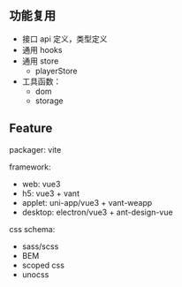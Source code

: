 ## 功能复用

+ 接口 api 定义，类型定义
+ 通用 hooks
+ 通用 store
  + playerStore
+ 工具函数：
  + dom
  + storage


## Feature

packager: vite

framework:
+ web: vue3
+ h5: vue3 + vant
+ applet: uni-app/vue3 + vant-weapp
+ desktop: electron/vue3 + ant-design-vue

css schema:
+ sass/scss
+ BEM
+ scoped css
+ unocss
